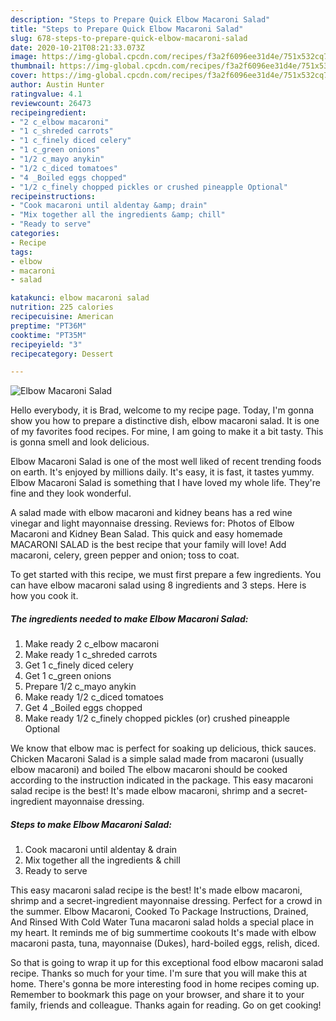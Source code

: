 ```yaml
---
description: "Steps to Prepare Quick Elbow Macaroni Salad"
title: "Steps to Prepare Quick Elbow Macaroni Salad"
slug: 678-steps-to-prepare-quick-elbow-macaroni-salad
date: 2020-10-21T08:21:33.073Z
image: https://img-global.cpcdn.com/recipes/f3a2f6096ee31d4e/751x532cq70/elbow-macaroni-salad-recipe-main-photo.jpg
thumbnail: https://img-global.cpcdn.com/recipes/f3a2f6096ee31d4e/751x532cq70/elbow-macaroni-salad-recipe-main-photo.jpg
cover: https://img-global.cpcdn.com/recipes/f3a2f6096ee31d4e/751x532cq70/elbow-macaroni-salad-recipe-main-photo.jpg
author: Austin Hunter
ratingvalue: 4.1
reviewcount: 26473
recipeingredient:
- "2 c_elbow macaroni"
- "1 c_shreded carrots"
- "1 c_finely diced celery"
- "1 c_green onions"
- "1/2 c_mayo anykin"
- "1/2 c_diced tomatoes"
- "4 _Boiled eggs chopped"
- "1/2 c_finely chopped pickles or crushed pineapple Optional"
recipeinstructions:
- "Cook macaroni until aldentay &amp; drain"
- "Mix together all the ingredients &amp; chill"
- "Ready to serve"
categories:
- Recipe
tags:
- elbow
- macaroni
- salad

katakunci: elbow macaroni salad 
nutrition: 225 calories
recipecuisine: American
preptime: "PT36M"
cooktime: "PT35M"
recipeyield: "3"
recipecategory: Dessert

---
```



![Elbow Macaroni Salad](https://img-global.cpcdn.com/recipes/f3a2f6096ee31d4e/751x532cq70/elbow-macaroni-salad-recipe-main-photo.jpg)

Hello everybody, it is Brad, welcome to my recipe page. Today, I'm gonna show you how to prepare a distinctive dish, elbow macaroni salad. It is one of my favorites food recipes. For mine, I am going to make it a bit tasty. This is gonna smell and look delicious.

Elbow Macaroni Salad is one of the most well liked of recent trending foods on earth. It's enjoyed by millions daily. It's easy, it is fast, it tastes yummy. Elbow Macaroni Salad is something that I have loved my whole life. They're fine and they look wonderful.

A salad made with elbow macaroni and kidney beans has a red wine vinegar and light mayonnaise dressing. Reviews for: Photos of Elbow Macaroni and Kidney Bean Salad. This quick and easy homemade MACARONI SALAD is the best recipe that your family will love! Add macaroni, celery, green pepper and onion; toss to coat.


To get started with this recipe, we must first prepare a few ingredients. You can have elbow macaroni salad using 8 ingredients and 3 steps. Here is how you cook it.

<!--inarticleads1-->

##### The ingredients needed to make Elbow Macaroni Salad:

1. Make ready 2 c_elbow macaroni
1. Make ready 1 c_shreded carrots
1. Get 1 c_finely diced celery
1. Get 1 c_green onions
1. Prepare 1/2 c_mayo anykin
1. Make ready 1/2 c_diced tomatoes
1. Get 4 _Boiled eggs chopped
1. Make ready 1/2 c_finely chopped pickles (or) crushed pineapple Optional


We know that elbow mac is perfect for soaking up delicious, thick sauces. Chicken Macaroni Salad is a simple salad made from macaroni (usually elbow macaroni) and boiled The elbow macaroni should be cooked according to the instruction indicated in the package. This easy macaroni salad recipe is the best! It&#39;s made elbow macaroni, shrimp and a secret-ingredient mayonnaise dressing. 

<!--inarticleads2-->

##### Steps to make Elbow Macaroni Salad:

1. Cook macaroni until aldentay &amp; drain
1. Mix together all the ingredients &amp; chill
1. Ready to serve


This easy macaroni salad recipe is the best! It&#39;s made elbow macaroni, shrimp and a secret-ingredient mayonnaise dressing. Perfect for a crowd in the summer. Elbow Macaroni, Cooked To Package Instructions, Drained, And Rinsed With Cold Water Tuna macaroni salad holds a special place in my heart. It reminds me of big summertime cookouts It&#39;s made with elbow macaroni pasta, tuna, mayonnaise (Dukes), hard-boiled eggs, relish, diced. 

So that is going to wrap it up for this exceptional food elbow macaroni salad recipe. Thanks so much for your time. I'm sure that you will make this at home. There's gonna be more interesting food in home recipes coming up. Remember to bookmark this page on your browser, and share it to your family, friends and colleague. Thanks again for reading. Go on get cooking!
